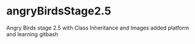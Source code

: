 # angryBirdsStage2.5
Angry Birds stage 2.5 with Class Inheritance and Images
added platform and learning gitbash